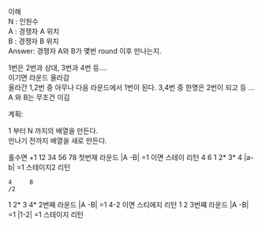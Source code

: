 이해  
N : 인원수  
A : 경쟁자 A 위치  
B : 경쟁자 B 위치  
Answer: 경쟁자 A와 B가 몇번 round 이후 만나는지.  

1번은 2번과 상대, 3번과 4번 등....  
이기면 라운드 올라감  
올라간 1,2번 중 아무나 다음 라운드에서 1번이 된다. 3,4번 중 한명은 2번이 되고 등 ...  
A 와 B는 무조건 이김  


계획:  

1 부터 N 까지의 배열을 만든다.  
만나기 전까지 배열을 새로 만든다.

홀수면 +1
12 34 56 78  첫번재 라운드  |A -B| =1 이면 스테이 리턴
    4  6
  1 2*  3* 4   |a-b| =1 스테이지2 리턴  
   
   
    4     8      
    /2 
  1  2* 3  4*    2번째 라운드  |A -B| =1 4-2  이면 스티에지 리턴
    1   2   3번쨰 라운드 |A -B| =1  |1-2| =1 스테이지 리턴 